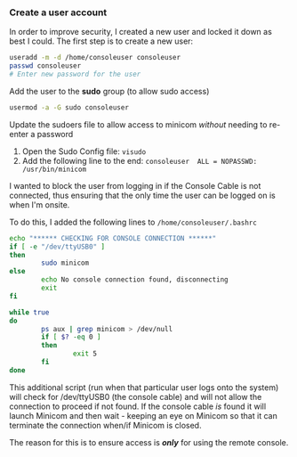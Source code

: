 ### Create a user account
In order to improve security, I created a new user and locked it down as best I could. 
The first step is to create a new user:
```bash
useradd -m -d /home/consoleuser consoleuser
passwd consoleuser
# Enter new password for the user
```
Add the user to the **sudo** group (to allow sudo access)
```bash
usermod -a -G sudo consoleuser
```
Update the sudoers file to allow access to minicom _without_ needing to re-enter a password
1. Open the Sudo Config file: `visudo`
2. Add the following line to the end: `consoleuser  ALL = NOPASSWD: /usr/bin/minicom`

I wanted to block the user from logging in if the Console Cable is not connected, thus ensuring that the only time the user can be logged on is when I'm onsite.

To do this, I added the following lines to `/home/consoleuser/.bashrc`
```bash
echo "****** CHECKING FOR CONSOLE CONNECTION ******"
if [ -e "/dev/ttyUSB0" ]
then
        sudo minicom
else
        echo No console connection found, disconnecting
        exit
fi

while true
do
        ps aux | grep minicom > /dev/null
        if [ $? -eq 0 ]
        then
                exit 5
        fi
done
```
This additional script (run when that particular user logs onto the system) will check for /dev/ttyUSB0 (the console cable) and will not allow the connection to proceed if not found.
If the console cable _is_ found it will launch Minicom and then wait - keeping an eye on Minicom so that it can terminate the connection when/if Minicom is closed.

The reason for this is to ensure access is **_only_** for using the remote console.
